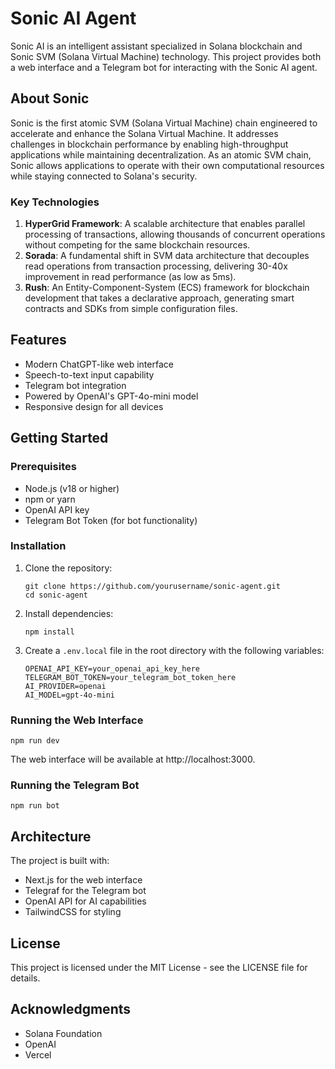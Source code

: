 # Sonic AI Agent

Sonic AI is an intelligent assistant specialized in Solana blockchain and Sonic SVM (Solana Virtual Machine) technology. This project provides both a web interface and a Telegram bot for interacting with the Sonic AI agent.

## About Sonic

Sonic is the first atomic SVM (Solana Virtual Machine) chain engineered to accelerate and enhance the Solana Virtual Machine. It addresses challenges in blockchain performance by enabling high-throughput applications while maintaining decentralization. As an atomic SVM chain, Sonic allows applications to operate with their own computational resources while staying connected to Solana's security.

### Key Technologies

1. **HyperGrid Framework**: A scalable architecture that enables parallel processing of transactions, allowing thousands of concurrent operations without competing for the same blockchain resources.
2. **Sorada**: A fundamental shift in SVM data architecture that decouples read operations from transaction processing, delivering 30-40x improvement in read performance (as low as 5ms).
3. **Rush**: An Entity-Component-System (ECS) framework for blockchain development that takes a declarative approach, generating smart contracts and SDKs from simple configuration files.

## Features

- Modern ChatGPT-like web interface
- Speech-to-text input capability
- Telegram bot integration
- Powered by OpenAI's GPT-4o-mini model
- Responsive design for all devices

## Getting Started

### Prerequisites

- Node.js (v18 or higher)
- npm or yarn
- OpenAI API key
- Telegram Bot Token (for bot functionality)

### Installation

1. Clone the repository:
   ```
   git clone https://github.com/yourusername/sonic-agent.git
   cd sonic-agent
   ```

2. Install dependencies:
   ```
   npm install
   ```

3. Create a `.env.local` file in the root directory with the following variables:
   ```
   OPENAI_API_KEY=your_openai_api_key_here
   TELEGRAM_BOT_TOKEN=your_telegram_bot_token_here
   AI_PROVIDER=openai
   AI_MODEL=gpt-4o-mini
   ```

### Running the Web Interface

```
npm run dev
```

The web interface will be available at http://localhost:3000.

### Running the Telegram Bot

```
npm run bot
```

## Architecture

The project is built with:
- Next.js for the web interface
- Telegraf for the Telegram bot
- OpenAI API for AI capabilities
- TailwindCSS for styling

## License

This project is licensed under the MIT License - see the LICENSE file for details.

## Acknowledgments

- Solana Foundation
- OpenAI
- Vercel
